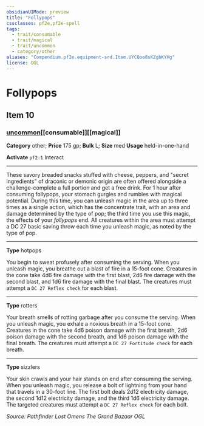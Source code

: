 ```yaml
---
obsidianUIMode: preview
title: "Follypops"
cssclasses: pf2e,pf2e-spell
tags:
  - trait/consumable
  - trait/magical
  - trait/uncommon
  - category/other
aliases: "Compendium.pf2e.equipment-srd.Item.UYCQoe8sKZgbKYHg"
license: OGL
---
```

# Follypops
## Item 10
### [uncommon](uncommon "Uncommon Rarity Trait")[[consumable]][[magical]]

**Category** other; 
**Price** 175 gp; 
**Bulk** L; **Size** med
**Usage** held-in-one-hand

**Activate** `pf2:1` Interact

* * *

These savory breaded snacks stuffed with cheese, peppers, and "secret ingredients" of draconic or demonic origin are often offered alongside a challenge-complete a full portion and get a free drink. For 1 hour after consuming follypops, your stomach gurgles and rumbles with magical potential. During this time, you can unleash magic in the area up to three times as a single action, which has the concentrate trait, with an area and damage determined by the type of pop; the third time you use this magic, the effects of your _follypops_ end. All creatures within the area must attempt a DC 27 basic saving throw each time you unleash magic, as noted by the type of pop.

* * *

**Type** hotpops

You begin to sweat profusely after consuming the serving. When you unleash magic, you breathe out a blast of fire in a 15-foot cone. Creatures in the cone take 4d6 fire damage with the first blast, 2d6 fire damage with the second blast, and 1d6 fire damage with the final blast. The creatures must attempt a `DC 27 Reflex check` for each blast.

* * *

**Type** rotters

Your breath smells of rotting garbage after you consume the serving. When you unleash magic, you exhale a noxious breath in a 15-foot cone. Creatures in the cone take 4d6 poison damage with the first breath, 2d6 poison damage with the second breath, and 1d6 poison damage with the final breath. The creatures must attempt a `DC 27 Fortitude check` for each breath.

* * *

**Type** sizzlers

Your skin crawls and your hair stands on end after consuming the serving. When you unleash magic, you release a bolt of lightning from your hand that travels in a 30-foot line. The first bolt deals 2d12 electricity damage, the second 1d12 electricity damage, and the third 1d6 electricity damage. The targeted creatures must attempt a `DC 27 Reflex check` for each bolt.

*Source: Pathfinder Lost Omens The Grand Bazaar*
*OGL*